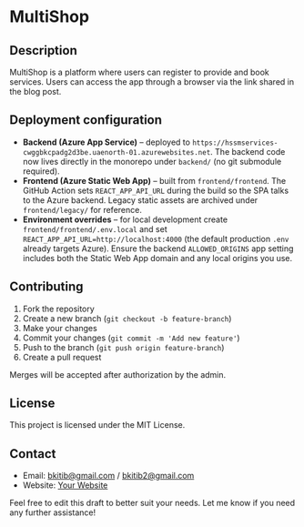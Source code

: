 # MultiShop

## Description

MultiShop is a platform where users can register to provide and book services. Users can access the app through a browser via the link shared in the blog post.

## Deployment configuration

- **Backend (Azure App Service)** – deployed to `https://hssmservices-cwggbkcpadg2d3be.uaenorth-01.azurewebsites.net`. The backend code now lives directly in the monorepo under `backend/` (no git submodule required).
- **Frontend (Azure Static Web App)** – built from `frontend/frontend`. The GitHub Action sets `REACT_APP_API_URL` during the build so the SPA talks to the Azure backend. Legacy static assets are archived under `frontend/legacy/` for reference.
- **Environment overrides** – for local development create `frontend/frontend/.env.local` and set `REACT_APP_API_URL=http://localhost:4000` (the default production `.env` already targets Azure). Ensure the backend `ALLOWED_ORIGINS` app setting includes both the Static Web App domain and any local origins you use.

## Contributing

1. Fork the repository
2. Create a new branch (`git checkout -b feature-branch`)
3. Make your changes
4. Commit your changes (`git commit -m 'Add new feature'`)
5. Push to the branch (`git push origin feature-branch`)
6. Create a pull request

Merges will be accepted after authorization by the admin.

## License

This project is licensed under the MIT License.

## Contact

- Email: bkitib@gmail.com / bkitib2@gmail.com
- Website: [Your Website](http://yourwebsite.com)

Feel free to edit this draft to better suit your needs. Let me know if you need any further assistance!
